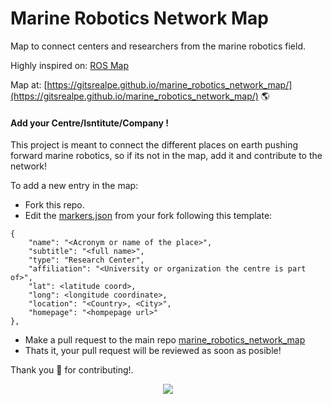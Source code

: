 # Marine Robotics Network Map

Map to connect centers and researchers from the marine robotics field.

Highly inspired on: [ROS Map](https://github.com/DLu/ros_map)

Map at: [https://gitsrealpe.github.io/marine_robotics_network_map/](https://gitsrealpe.github.io/marine_robotics_network_map/) 🌎

#### Add your Centre/Isntitute/Company !

This project is meant to connect the different places on earth pushing forward marine robotics, so if its not in the map, add it and contribute to the network!

To add a new entry in the map:

- Fork this repo.
- Edit the [markers.json](https://github.com/GitSRealpe/marine_robotics_network_map/blob/main/public/markers.json) from your fork following this template:

```
{
	"name": "<Acronym or name of the place>",
	"subtitle": "<full name>",
	"type": "Research Center",
	"affiliation": "<University or organization the centre is part of>",
	"lat": <latitude coord>,
	"long": <longitude coordinate>,
	"location": "<Country>, <City>",
	"homepage": "<hompepage url>"
},
```

- Make a pull request to the main repo [marine_robotics_network_map](https://github.com/GitSRealpe/marine_robotics_network_map)
- Thats it, your pull request will be reviewed as soon as posible!

Thank you 💪 for contributing!.
<p align="center">
    <a href="https://github.com/GitSRealpe/marine_robotics_network_map/graphs/contributors">
      <img src="https://contrib.rocks/image?repo=GitSRealpe/marine_robotics_network_map" />
    </a>
</p>
